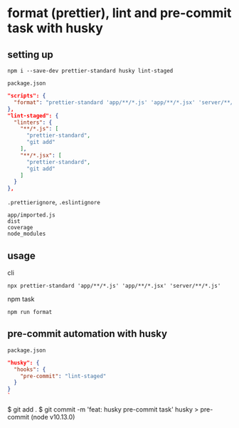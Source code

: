 # format (prettier), lint and pre-commit task with husky

## setting up

```
npm i --save-dev prettier-standard husky lint-staged
```

`package.json`
```json
"scripts": {
  "format": "prettier-standard 'app/**/*.js' 'app/**/*.jsx' 'server/**/*.js'"
},
"lint-staged": {
  "linters": {
    "**/*.js": [
      "prettier-standard",
      "git add"
    ],
    "**/*.jsx": [
      "prettier-standard",
      "git add"
    ]
  }
},
```

`.prettierignore`, `.eslintignore`

```
app/imported.js
dist
coverage
node_modules
```


## usage

cli

```
npx prettier-standard 'app/**/*.js' 'app/**/*.jsx' 'server/**/*.js'
```

npm task

```
npm run format
```

## pre-commit automation with husky

`package.json`
```json
"husky": {
  "hooks": {
    "pre-commit": "lint-staged"
  }
}
`

```
$ git add .
$ git commit -m 'feat: husky pre-commit task'
husky > pre-commit (node v10.13.0)
```
